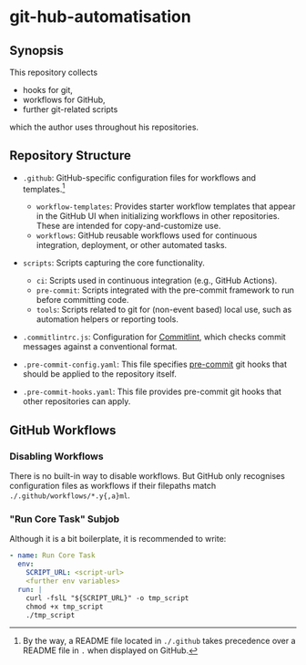 # git-hub-automatisation

## Synopsis

This repository collects

- hooks for git,
- workflows for GitHub,
- further git-related scripts

which the author uses throughout his repositories.

## Repository Structure

- `.github`: GitHub-specific configuration files for workflows and templates.[^readme]
    - `workflow-templates`: Provides starter workflow templates that appear in the GitHub UI when initializing workflows in other repositories. These are intended for copy-and-customize use.
    - `workflows`: GitHub reusable workflows used for continuous integration, deployment, or other automated tasks.

- `scripts`: Scripts capturing the core functionality.  
    - `ci`: Scripts used in continuous integration (e.g., GitHub Actions).  
    - `pre-commit`: Scripts integrated with the pre-commit framework to run before committing code.
    - `tools`: Scripts related to git for (non-event based) local use, such as automation helpers or reporting tools.

- `.commitlintrc.js`: Configuration for [Commitlint](https://github.com/conventional-changelog/commitlint), which checks commit messages against a conventional format.

- `.pre-commit-config.yaml`: This file specifies [pre-commit](https://pre-commit.com) git hooks that should be applied to the repository itself.

- `.pre-commit-hooks.yaml`: This file provides pre-commit git hooks that other repositories can apply.

[^readme]: By the way, a README file located in `./.github` takes precedence over a README file in `.` when displayed on GitHub.

## GitHub Workflows

### Disabling Workflows

There is no built-in way to disable workflows. But GitHub only recognises configuration files as workflows if their filepaths match `./.github/workflows/*.y{,a}ml`.

### "Run Core Task" Subjob

Although it is a bit boilerplate, it is recommended to write:

``` yaml
- name: Run Core Task
  env:
    SCRIPT_URL: <script-url>
    <further env variables>
  run: |
    curl -fslL "${SCRIPT_URL}" -o tmp_script
    chmod +x tmp_script
    ./tmp_script
```
